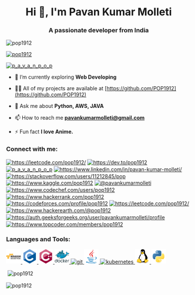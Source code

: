 <!-- ### Hi there 👋 -->

<!--
**POP1912/POP1912** is a ✨ _special_ ✨ repository because its `README.md` (this file) appears on your GitHub profile.

Here are some ideas to get you started:

- 🔭 I’m currently working on ...
- 🌱 I’m currently learning ...
- 👯 I’m looking to collaborate on ...
- 🤔 I’m looking for help with ...
- 💬 Ask me about ...
- 📫 How to reach me: ...
- 😄 Pronouns: ...
- ⚡ Fun fact: ...
-->

<h1 align="center">Hi 👋, I'm Pavan Kumar Molleti</h1>
<h3 align="center">A passionate developer from India</h3>

<p align="left"> <img src="https://komarev.com/ghpvc/?username=pop1912&label=Profile%20views&color=0e75b6&style=flat" alt="pop1912" /> </p>

<p align="left"> <a href="https://github.com/ryo-ma/github-profile-trophy"><img src="https://github-profile-trophy.vercel.app/?username=pop1912" alt="pop1912" /></a> </p>

<p align="left"> <a href="https://twitter.com/p_a_v_a_n_p_o_p" target="blank"><img src="https://img.shields.io/twitter/follow/p_a_v_a_n_p_o_p?logo=twitter&style=for-the-badge" alt="p_a_v_a_n_p_o_p" /></a> </p>

<!-- - 🔭 I’m currently working on [programming-fundamentals](https://github.com/edoardottt/programming-fundamentals) -->

- 🌱 I’m currently exploring **Web Developing**

- 👨‍💻 All of my projects are available at [https://github.com/POP1912](https://github.com/POP1912)

- 💬 Ask me about **Python, AWS, JAVA**

- 📫 How to reach me **pavankumarmolleti@gmail.com**

- ⚡ Fun fact **I love Anime.**

<h3 align="left">Connect with me:</h3>
<p align="left">
<a href="https://codepen.io/https://leetcode.com/pop1912/" target="blank"><img align="center" src="https://raw.githubusercontent.com/rahuldkjain/github-profile-readme-generator/master/src/images/icons/Social/codepen.svg" alt="https://leetcode.com/pop1912/" height="30" width="40" /></a>
<a href="https://dev.to/https://dev.to/pop1912" target="blank"><img align="center" src="https://cdn.jsdelivr.net/npm/simple-icons@3.0.1/icons/dev-dot-to.svg" alt="https://dev.to/pop1912" height="30" width="40" /></a>
<a href="https://twitter.com/p_a_v_a_n_p_o_p" target="blank"><img align="center" src="https://raw.githubusercontent.com/rahuldkjain/github-profile-readme-generator/master/src/images/icons/Social/twitter.svg" alt="p_a_v_a_n_p_o_p" height="30" width="40" /></a>
<a href="https://linkedin.com/in/https://www.linkedin.com/in/pavan-kumar-molleti/" target="blank"><img align="center" src="https://raw.githubusercontent.com/rahuldkjain/github-profile-readme-generator/master/src/images/icons/Social/linked-in-alt.svg" alt="https://www.linkedin.com/in/pavan-kumar-molleti/" height="30" width="40" /></a>
<a href="https://stackoverflow.com/users/https://stackoverflow.com/users/11212845/pop" target="blank"><img align="center" src="https://raw.githubusercontent.com/rahuldkjain/github-profile-readme-generator/master/src/images/icons/Social/stack-overflow.svg" alt="https://stackoverflow.com/users/11212845/pop" height="30" width="40" /></a>
<a href="https://kaggle.com/https://www.kaggle.com/pop1912" target="blank"><img align="center" src="https://raw.githubusercontent.com/rahuldkjain/github-profile-readme-generator/master/src/images/icons/Social/kaggle.svg" alt="https://www.kaggle.com/pop1912" height="30" width="40" /></a>
<a href="https://medium.com/@pavankumarmolleti" target="blank"><img align="center" src="https://raw.githubusercontent.com/rahuldkjain/github-profile-readme-generator/master/src/images/icons/Social/medium.svg" alt="@pavankumarmolleti" height="30" width="40" /></a>
<a href="https://www.codechef.com/users/https://www.codechef.com/users/pop1912" target="blank"><img align="center" src="https://cdn.jsdelivr.net/npm/simple-icons@3.1.0/icons/codechef.svg" alt="https://www.codechef.com/users/pop1912" height="30" width="40" /></a>
<a href="https://www.hackerrank.com/https://www.hackerrank.com/pop1912" target="blank"><img align="center" src="https://raw.githubusercontent.com/rahuldkjain/github-profile-readme-generator/master/src/images/icons/Social/hackerrank.svg" alt="https://www.hackerrank.com/pop1912" height="30" width="40" /></a>
<a href="https://codeforces.com/profile/https://codeforces.com/profile/pop1912" target="blank"><img align="center" src="https://cdn.jsdelivr.net/npm/simple-icons@3.0.1/icons/codeforces.svg" alt="https://codeforces.com/profile/pop1912" height="30" width="40" /></a>
<a href="https://www.leetcode.com/https://leetcode.com/pop1912/" target="blank"><img align="center" src="https://raw.githubusercontent.com/rahuldkjain/github-profile-readme-generator/master/src/images/icons/Social/leet-code.svg" alt="https://leetcode.com/pop1912/" height="30" width="40" /></a>
<a href="https://www.hackerearth.com/https://www.hackerearth.com/@pop1912" target="blank"><img align="center" src="https://raw.githubusercontent.com/rahuldkjain/github-profile-readme-generator/master/src/images/icons/Social/hackerearth.svg" alt="https://www.hackerearth.com/@pop1912" height="30" width="40" /></a>
<a href="https://auth.geeksforgeeks.org/user/https://auth.geeksforgeeks.org/user/pavankumarmolleti/profile" target="blank"><img align="center" src="https://raw.githubusercontent.com/rahuldkjain/github-profile-readme-generator/master/src/images/icons/Social/geeks-for-geeks.svg" alt="https://auth.geeksforgeeks.org/user/pavankumarmolleti/profile" height="30" width="40" /></a>
<a href="https://www.topcoder.com/members/https://www.topcoder.com/members/pop1912" target="blank"><img align="center" src="https://cdn.jsdelivr.net/npm/simple-icons@3.0.1/icons/topcoder.svg" alt="https://www.topcoder.com/members/pop1912" height="30" width="40" /></a>
</p>

<h3 align="left">Languages and Tools:</h3>
<p align="left"> <a href="https://aws.amazon.com" target="_blank"> <img src="https://raw.githubusercontent.com/devicons/devicon/master/icons/amazonwebservices/amazonwebservices-original-wordmark.svg" alt="aws" width="40" height="40"/> </a> <a href="https://www.cprogramming.com/" target="_blank"> <img src="https://raw.githubusercontent.com/devicons/devicon/master/icons/c/c-original.svg" alt="c" width="40" height="40"/> </a> <a href="https://www.w3schools.com/cpp/" target="_blank"> <img src="https://raw.githubusercontent.com/devicons/devicon/master/icons/cplusplus/cplusplus-original.svg" alt="cplusplus" width="40" height="40"/> </a> <a href="https://www.docker.com/" target="_blank"> <img src="https://raw.githubusercontent.com/devicons/devicon/master/icons/docker/docker-original-wordmark.svg" alt="docker" width="40" height="40"/> </a> <a href="https://git-scm.com/" target="_blank"> <img src="https://www.vectorlogo.zone/logos/git-scm/git-scm-icon.svg" alt="git" width="40" height="40"/> </a> <a href="https://www.java.com" target="_blank"> <img src="https://raw.githubusercontent.com/devicons/devicon/master/icons/java/java-original.svg" alt="java" width="40" height="40"/> </a> <a href="https://kubernetes.io" target="_blank"> <img src="https://www.vectorlogo.zone/logos/kubernetes/kubernetes-icon.svg" alt="kubernetes" width="40" height="40"/> </a> <a href="https://www.linux.org/" target="_blank"> <img src="https://raw.githubusercontent.com/devicons/devicon/master/icons/linux/linux-original.svg" alt="linux" width="40" height="40"/> </a> <a href="https://www.python.org" target="_blank"> <img src="https://raw.githubusercontent.com/devicons/devicon/master/icons/python/python-original.svg" alt="python" width="40" height="40"/> </a> </p>

<p>&nbsp;<img align="center" src="https://github-readme-stats.vercel.app/api?username=pop1912&show_icons=true&locale=en" alt="pop1912" /></p>

<p><img align="center" src="https://github-readme-streak-stats.herokuapp.com/?user=pop1912&" alt="pop1912" /></p>

